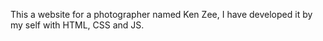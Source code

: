 This a website for a photographer named Ken Zee, I have developed it by my self with HTML, CSS and JS.
